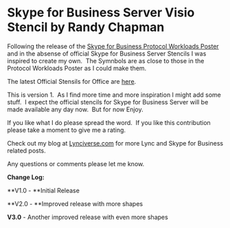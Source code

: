﻿Skype for Business Server Visio Stencil by Randy Chapman
========================================================

            

Following the release of the [Skype for Business Protocol Workloads Poster](http://download.microsoft.com/download/E/A/5/EA55692F-47FA-4F49-B17D-259ACAFE95E1/Skype_for_Business_2015_Protocol_Workloads.pdf) and in the absense of official Skype for Business Server Stencils I was inspired to create my own.  The Symnbols are as close to those in the Protocol Workloads Poster as I could make them.


The latest Official Stensils for Office are [here](https://www.microsoft.com/en-us/download/details.aspx?id=35772).


This is version 1.  As I find more time and more inspiration I might add some stuff.  I expect the official stencils for Skype for Business Server will be made available any day now.  But for now Enjoy.


If you like what I do please spread the word.  If you like this contribution please take a moment to give me a rating.


Check out my blog at [Lynciverse.com](http://lynciverse.com) for more Lync and Skype for Business related posts.


Any questions or comments please let me know.


**Change Log:**


**V1.0 - **Initial Release


**V2.0 - **Improved release with more shapes


**V3.0** - Another improved release with even more shapes


        
    
